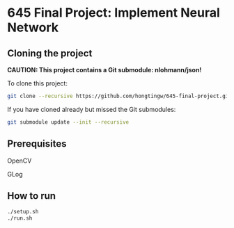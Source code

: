 # 645 Final Project: Implement Neural Network

## Cloning the project

**CAUTION: This project contains a Git submodule: nlohmann/json!**

To clone this project:
```bash
git clone --recursive https://github.com/hongtingw/645-final-project.git
```
If you have cloned already but missed the Git submodules:
```bash
git submodule update --init --recursive
```

## Prerequisites

OpenCV

GLog

## How to run

```bash
./setup.sh
./run.sh
```